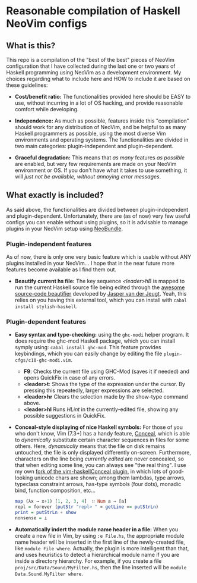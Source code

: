 Reasonable compilation of Haskell NeoVim configs
================================================

What is this?
-------------

This repo is a compilation of the "best of the best" pieces of NeoVim configuration that I have
collected during the last one or two years of Haskell programming using NeoVim as a development
environment. My choices regarding what to include here and HOW to include it are based on these
guidelines:

  * **Cost/benefit ratio:** The functionalities provided here should be EASY to use, without
    incurring in a lot of OS hacking, and provide reasonable comfort while developing.

  * **Independence:** As much as possible, features inside this "compilation" should work for any
    distribution of NeoVim, and be helpful to as many Haskell programmers as possible, using the
    most diverse Vim environments and operating systems. The functionalities are divided in two
    main categories: plugin-independent and plugin-dependent.

  * **Graceful degradation:** This means that _as many_ features _as possible_ are enabled, but
    very few requirements are made on your NeoVim environment or OS. If you don't have what it takes
    to use something, it will _just not be available, without annoying error messages_.


What exactly is included?
-------------------------

As said above, the functionalities are divided between plugin-independent and plugin-dependent.
Unfortunately, there are (as of now) very few useful configs you can enable without using plugins,
so it is advisable to manage plugins in your NeoVim setup using [NeoBundle](https://github.com/Shougo/neobundle.vim).

### Plugin-independent features ###
As of now, there is only one very basic feature which is usable without ANY plugins installed
in your NeoVim... I hope that in the near future more features become available as I find them out.

  * **Beautify current hs file:** The key sequence _\<leader\>hB_ is mapped to run the current
    Haskell source file being edited through the
    [awesome source-code beautifier](https://github.com/jaspervdj/stylish-haskell) developed by
    [Jasper van der Jeugt](http://jaspervdj.be). Yeah, this relies on you having this external
    tool, which you can install with `cabal install stylish-haskell`.


### Plugin-dependent features ###

  * **Easy syntax and type-checking:** using the `ghc-modi` helper program.
    It does require the ghc-mod Haskell package, which you can install symply using: `cabal install ghc-mod`.
    This feature provides keybindings, which you can easily change by editing the file `plugin-cfgs/c10-ghc-modi.vim`.

    + **F9**: Checks the current file using GHC-Mod (saves it if needed) and opens QuickFix in case of any errors.
    + **\<leader\>t**: Shows the type of the expression under the cursor.
      By pressing this repeatedly, larger expressions are selected.
    + **\<leader\>hr** Clears the selection made by the show-type command above.
    + **\<leader\>hl** Runs _HLint_ in the currently-edited file, showing any possible suggestions in QuickFix.

  * **Conceal-style displaying of nice Haskell symbols:** For those of you who don't know, Vim (7.3+)
    has a handy feature, [Conceal](http://vimdoc.sourceforge.net/htmldoc/version7.html#new-conceal),
    which is able to _dynamically_ substitute certain character sequences in files for some others.
    Here, _dynamically_ means that the file on disk remains untouched, the file is only displayed
    differently on-screen. Furthermore, characters on the line being _currently edited_ are never
    concealed, so that when editing some line, you can always see "the real thing". I use my own
    [fork of the vim-haskellConceal plugin](https://github.com/joaopizani/vim-haskellConceal), in
    which lots of good-looking unicode chars are shown; among them lambdas, type arrows, typeclass
    constraint arrows, has-type symbols (four dots), monadic bind, function composition, etc...
    ```haskell
    map (λx → x+1) [1, 2, 3, 4]  ∷ Num a ⇒ [a]
    repl = forever (putStr "repl> " » getLine »= putStrLn)
    print = putStrLn ∘ show
    nonsense = ⊥
    ```

  * **Automatically indert the module name header in a file:** When you create a new file in Vim, by
    using `:e File.hs`, the appropriate module name header will be inserted in the first line of the
    newly-created file, like `module File where`. Actually, the plugin is more intelligent than
    that, and uses heuristics to detect a hierarchical module name if you are inside a directory
    hierarchy. For example, if you create a file `proj/src/Data/Sound/MyFilter.hs`, then the line
    inserted will be `module Data.Sound.MyFilter where`.

